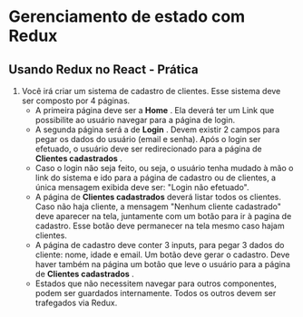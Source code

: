 # Gerenciamento de estado com Redux
## Usando Redux no React - Prática

1.  Você irá criar um sistema de cadastro de clientes. Esse sistema deve ser composto por 4 páginas.
    -   A primeira página deve ser a  **Home** . Ela deverá ter um Link que possibilite ao usuário navegar para a página de login.
    -   A segunda página será a de  **Login** . Devem existir 2 campos para pegar os dados do usuário (email e senha). Após o login ser efetuado, o usuário deve ser redirecionado para a página de  **Clientes cadastrados** .
    -   Caso o login não seja feito, ou seja, o usuário tenha mudado à mão o link do sistema e ido para a página de cadastro ou de clientes, a única mensagem exibida deve ser: "Login não efetuado".
    -   A página de  **Clientes cadastrados** deverá listar todos os clientes. Caso não haja cliente, a mensagem "Nenhum cliente cadastrado" deve aparecer na tela, juntamente com um botão para ir à pagina de cadastro. Esse botão deve permanecer na tela mesmo caso hajam clientes.
    -   A página de cadastro deve conter 3 inputs, para pegar 3 dados do cliente: nome, idade e email. Um botão deve gerar o cadastro. Deve haver também na página um botão que leve o usuário para a página de  **Clientes cadastrados** .
    -   Estados que não necessitem navegar para outros componentes, podem ser guardados internamente. Todos os outros devem ser trafegados via Redux.
